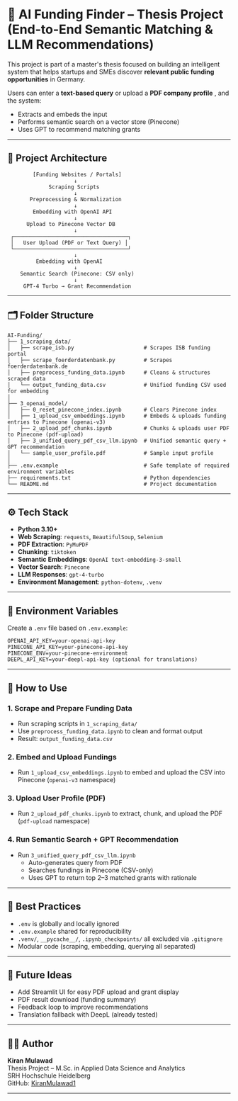 # 🤖 AI Funding Finder – Thesis Project (End-to-End Semantic Matching & LLM Recommendations)

This project is part of a master's thesis focused on building an intelligent system that helps startups and SMEs discover **relevant public funding opportunities** in Germany.

Users can  enter a **text-based query** or upload a **PDF company profile** , and the system:
- Extracts and embeds the input
- Performs semantic search on a vector store (Pinecone)
- Uses GPT to recommend matching grants

---

## 🧠 Project Architecture

```
        [Funding Websites / Portals]
                     ↓
             Scraping Scripts
                     ↓
       Preprocessing & Normalization
                     ↓
        Embedding with OpenAI API
                     ↓
      Upload to Pinecone Vector DB
                     ↓
 ┌────────────────────────────────────┐
 │   User Upload (PDF or Text Query) │
 └────────────────────────────────────┘
                     ↓
         Embedding with OpenAI
                     ↓
    Semantic Search (Pinecone: CSV only)
                     ↓
     GPT-4 Turbo → Grant Recommendation
```

---

## 🗂️ Folder Structure

```
AI-Funding/
├── 1_scraping_data/
│   ├── scrape_isb.py                      # Scrapes ISB funding portal
│   ├── scrape_foerderdatenbank.py         # Scrapes foerderdatenbank.de
│   ├── preprocess_funding_data.ipynb      # Cleans & structures scraped data
│   └── output_funding_data.csv            # Unified funding CSV used for embedding
│
├── 3_openai_model/
│   ├── 0_reset_pinecone_index.ipynb       # Clears Pinecone index
│   ├── 1_upload_csv_embeddings.ipynb      # Embeds & uploads funding entries to Pinecone (openai-v3)
│   ├── 2_upload_pdf_chunks.ipynb          # Chunks & uploads user PDF to Pinecone (pdf-upload)
│   ├── 3_unified_query_pdf_csv_llm.ipynb  # Unified semantic query + GPT recommendation
│   └── sample_user_profile.pdf            # Sample input profile
│
├── .env.example                           # Safe template of required environment variables
├── requirements.txt                       # Python dependencies
└── README.md                              # Project documentation
```

---

## ⚙️ Tech Stack

- **Python 3.10+**
- **Web Scraping**: `requests`, `BeautifulSoup`, `Selenium`
- **PDF Extraction**: `PyMuPDF`
- **Chunking**: `tiktoken`
- **Semantic Embeddings**: `OpenAI text-embedding-3-small`
- **Vector Search**: `Pinecone`
- **LLM Responses**: `gpt-4-turbo`
- **Environment Management**: `python-dotenv`, `.venv`

---

## 🔐 Environment Variables

Create a `.env` file based on `.env.example`:

```env
OPENAI_API_KEY=your-openai-api-key
PINECONE_API_KEY=your-pinecone-api-key
PINECONE_ENV=your-pinecone-environment
DEEPL_API_KEY=your-deepl-api-key (optional for translations)
```

---

## 🚀 How to Use

### 1. Scrape and Prepare Funding Data
- Run scraping scripts in `1_scraping_data/`
- Use `preprocess_funding_data.ipynb` to clean and format output
- Result: `output_funding_data.csv`

### 2. Embed and Upload Fundings
- Run `1_upload_csv_embeddings.ipynb` to embed and upload the CSV into Pinecone (`openai-v3` namespace)

### 3. Upload User Profile (PDF)
- Run `2_upload_pdf_chunks.ipynb` to extract, chunk, and upload the PDF (`pdf-upload` namespace)

### 4. Run Semantic Search + GPT Recommendation
- Run `3_unified_query_pdf_csv_llm.ipynb`
  - Auto-generates query from PDF
  - Searches fundings in Pinecone (CSV-only)
  - Uses GPT to return top 2–3 matched grants with rationale

---

## 🧼 Best Practices

- `.env` is globally and locally ignored
- `.env.example` shared for reproducibility
- `.venv/`, `__pycache__/`, `.ipynb_checkpoints/` all excluded via `.gitignore`
- Modular code (scraping, embedding, querying all separated)

---

## 📌 Future Ideas

- Add Streamlit UI for easy PDF upload and grant display
- PDF result download (funding summary)
- Feedback loop to improve recommendations
- Translation fallback with DeepL (already tested)

---

## 👨‍🎓 Author

**Kiran Mulawad**  
Thesis Project – M.Sc. in Applied Data Science and Analytics  
SRH Hochschule Heidelberg  
GitHub: [KiranMulawad1](https://github.com/Kiranmulawad1)

---
